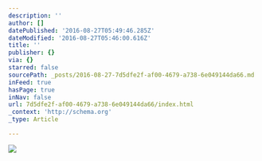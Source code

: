 ```yaml
---
description: ''
author: []
datePublished: '2016-08-27T05:49:46.285Z'
dateModified: '2016-08-27T05:46:00.616Z'
title: ''
publisher: {}
via: {}
starred: false
sourcePath: _posts/2016-08-27-7d5dfe2f-af00-4679-a738-6e049144da66.md
inFeed: true
hasPage: true
inNav: false
url: 7d5dfe2f-af00-4679-a738-6e049144da66/index.html
_context: 'http://schema.org'
_type: Article

---
```

![](https://the-grid-user-content.s3-us-west-2.amazonaws.com/222d940d-cdb0-4590-a958-4e5a1491c381.jpg)